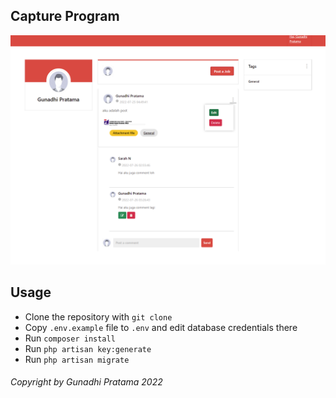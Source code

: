 ## Capture Program

<img src="https://github.com/codeguna/bnsp-ujk/blob/main/capture.png" width="768"/>

## Usage

- Clone the repository with `git clone`
- Copy `.env.example` file to `.env` and edit database credentials there
- Run `composer install`
- Run `php artisan key:generate`
- Run `php artisan migrate`

###### Copyright by Gunadhi Pratama 2022
